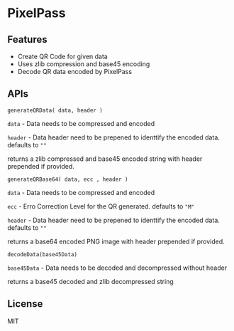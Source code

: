 # PixelPass

## Features

- Create QR Code for given data
- Uses zlib compression and base45 encoding
- Decode QR data encoded by PixelPass


## APIs
`generateQRData( data, header )`

`data` - Data needs to be compressed and encoded

`header` - Data header need to be prepened to identtify the encoded data. defaults to `""`

returns a zlib compressed and base45 encoded string with header prepended if provided.

`generateQRBase64( data, ecc , header )`

`data` - Data needs to be compressed and encoded

`ecc` - Erro Correction Level for the QR generated. defaults to `"M"`

`header` - Data header need to be prepened to identtify the encoded data. defaults to `""`

returns a base64 encoded PNG image with header prepended if provided.

`decodeData(base45Data)`

`base45Data` - Data needs to be decoded and decompressed without header

returns a base45 decoded and zlib decompressed string
## License
MIT
